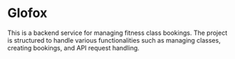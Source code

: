 # Glofox
This is a backend service for managing fitness class bookings. The project is structured to handle various functionalities such as managing classes, creating bookings, and API request handling.
